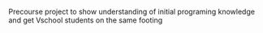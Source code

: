 Precourse project to show understanding of initial programing knowledge and get Vschool students on the same footing